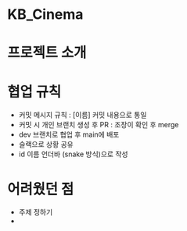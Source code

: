 # KB_Cinema

# 프로젝트 소개


# 협업 규칙
- 커밋 메시지 규칙 : [이름] 커밋 내용으로 통일
- 커밋 시 개인 브랜치 생성 후 PR : 조장이 확인 후 merge
- dev 브랜치로 협업 후 main에 배포
- 슬랙으로 상황 공유
- id 이름 언더바 (snake 방식)으로 작성

# 어려웠던 점
- 주제 정하기
- 
